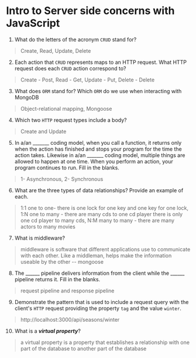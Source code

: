 # Intro to Server side concerns with JavaScript
01. What do the letters of the acronym `CRUD` stand for?

  > Create, Read, Update, Delete

02. Each action that `CRUD` represents maps to an HTTP request. What HTTP request does each `CRUD` action correspond to?

  > Create - Post, Read - Get, Update - Put, Delete - Delete

03. What does `ORM` stand for? Which `ORM` do we use when interacting with MongoDB

  > Object-relational mapping, Mongoose

04. Which two `HTTP` request types include a body?

  > Create and Update

05. In a/an _______ coding model, when you call a function, it returns only when the action has finished and stops your program for the time the action takes. Likewise in a/an _______ coding model, multiple things are allowed to happen at one time. When you perform an action, your program continues to run.  Fill in the blanks.

  > 1- Asynchronous, 2- Synchronous

06. What are the three types of data relationships? Provide an example of each.

  > 1:1 one to one- there is one lock for one key and one key for one lock, 1:N one to many - there are many cds to one cd player there is only one cd player to many cds, N:M many to many - there are many actors to many movies

07. What is middleware?

  > middleware is software that different applications use to communicate with each other. Like a middleman, helps make the information useable by the other -- mongoose

08. The ______ pipeline delivers information from the client while the ______ pipeline returns it. Fill in the blanks. 

  > request pipeline and response pipeline

09. Demonstrate the pattern that is used to include a request query with the client's `HTTP` request providing the property `tag` and the value `winter`.

  > http://localhost:3000/api/seasons/winter

10. What is a ***virtual property***?

  > a virtual property is a property that establishes a relationship with one part of the database to another part of the database
